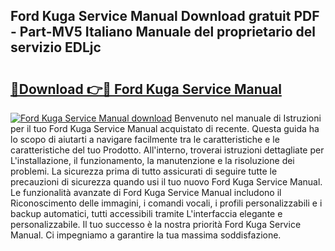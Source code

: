 ## Ford Kuga Service Manual Download gratuit PDF - Part-MV5 Italiano Manuale del proprietario del servizio EDLjc

# <h2><a href="http://dfaw80n.blite.top/?on=Ford+Kuga+Service+Manual">🔗Download 👉🔴 Ford Kuga Service Manual</a></h2>

[![Ford Kuga Service Manual download](https://i.imgur.com/lujVjoI.png)](http://dfaw80n.blite.top/?on=Ford+Kuga+Service+Manual)
Benvenuto nel manuale di Istruzioni per il tuo Ford Kuga Service Manual acquistato di recente. Questa guida ha lo scopo di aiutarti a navigare facilmente tra le caratteristiche e le caratteristiche del tuo Prodotto. All'interno, troverai istruzioni dettagliate per L'installazione, il funzionamento, la manutenzione e la risoluzione dei problemi. La sicurezza prima di tutto assicurati di seguire tutte le precauzioni di sicurezza quando usi il tuo nuovo Ford Kuga Service Manual. Le funzionalità avanzate di Ford Kuga Service Manual includono il Riconoscimento delle immagini, i comandi vocali, i profili personalizzabili e i backup automatici, tutti accessibili tramite L'interfaccia elegante e personalizzabile. Il tuo successo è la nostra priorità Ford Kuga Service Manual. Ci impegniamo a garantire la tua massima soddisfazione.
